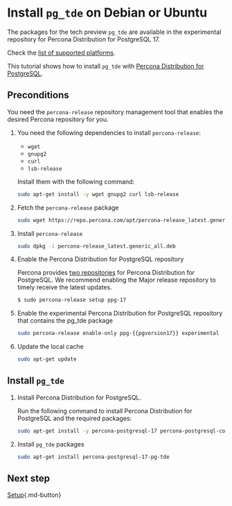 # Install `pg_tde` on Debian or Ubuntu

The packages for the tech preview `pg_tde` are available in the experimental repository for Percona Distribution for PostgreSQL 17. 

Check the [list of supported platforms](install.md#__tabbed_1_2).

This tutorial shows how to install `pg_tde` with [Percona Distribution for PostgreSQL](https://docs.percona.com/postgresql/latest/index.html).

## Preconditions

You need the `percona-release` repository management tool that enables the desired Percona repository for you.

1. You need the following dependencies to install `percona-release`:
    
    - `wget`
    - `gnupg2`
    - `curl`
    - `lsb-release`
    
    Install them with the following command:
    
    ```bash
    sudo apt-get install -y wget gnupg2 curl lsb-release
    ```
    
2. Fetch the `percona-release` package

    ```bash
    sudo wget https://repo.percona.com/apt/percona-release_latest.generic_all.deb
    ```

3. Install `percona-release`

    ```bash
    sudo dpkg -i percona-release_latest.generic_all.deb
    ```

4. Enable the Percona Distribution for PostgreSQL repository

    Percona provides [two repositories](repo-overview.md) for Percona Distribution for PostgreSQL. We recommend enabling the Major release repository to timely receive the latest updates. 

    ```{.bash data-prompt="$"}
    $ sudo percona-release setup ppg-17
    ```

5. Enable the experimental Percona Distribution for PostgreSQL repository that contains the pg_tde package

    ```bash
    sudo percona-release enable-only ppg-{{pgversion17}} experimental
    ```

6. Update the local cache

    ```bash
    sudo apt-get update
    ```

## Install `pg_tde`


1. Install Percona Distribution for PostgreSQL. 
    
    Run the following command to install Percona Distribution for PostgreSQL and the required packages:

    ```bash
    sudo apt-get install -y percona-postgresql-17 percona-postgresql-contrib percona-postgresql-server-dev-all
    ```

2. Install `pg_tde` packages
        
    ```bash
    sudo apt-get install percona-postgresql-17-pg-tde
    ```


## Next step 

[Setup](setup.md){.md-button}
